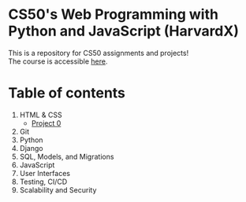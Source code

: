 # CS50's Web Programming with Python and JavaScript (HarvardX)
This is a repository for CS50 assignments and projects!\
The course is accessible [here](https://learning.edx.org/course/course-v1:HarvardX+CS50W+Web/home). 

# Table of contents
1. HTML & CSS
   * [Project 0](Project0)
2. Git
3. Python
4. Django
5. SQL, Models, and Migrations
6. JavaScript
7. User Interfaces
8. Testing, CI/CD
9. Scalability and Security
